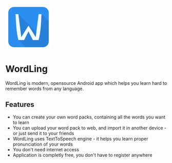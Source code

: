 ![WordLing Logo](app/src/main/res/mipmap-xxhdpi/ic_launcher.png) 
# WordLing
WordLing is modern, opensource Android app which helps you learn hard to remember words from any language.

## Features
- You can create your own word packs, containing all the words you want to learn
- You can upload your word pack to web, and import it in another device - or just send it to your friends
- WordLing uses TextToSpeech engine - it helps you learn proper pronunciation of your words
- You don't need internet access
- Application is completly free, you don't have to register anywhere
